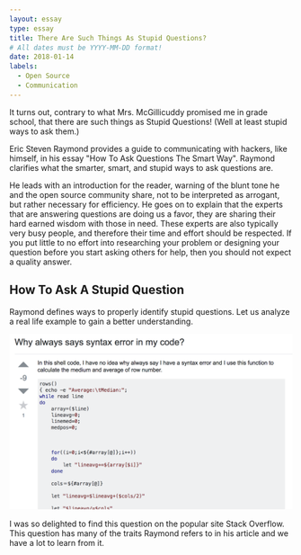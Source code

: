 ```yaml
---
layout: essay
type: essay
title: There Are Such Things As Stupid Questions?
# All dates must be YYYY-MM-DD format!
date: 2018-01-14
labels:
  - Open Source 
  - Communication
---
```


It turns out, contrary to what Mrs. McGillicuddy promised me in grade school, that there are such things as Stupid Questions! (Well at least stupid ways to ask them.) 

Eric Steven Raymond provides a guide to communicating with hackers, like himself, in his essay "How To Ask Questions The Smart Way". Raymond clarifies what the smarter, smart, and stupid ways to ask questions are. 

He leads with an introduction for the reader, warning of the blunt tone he and the open source community share, not to be interpreted as arrogant, but rather necessary for efficiency. He goes on to explain that the experts that are answering questions are doing us a favor, they are sharing their hard earned wisdom with those in need. These experts are also typically very busy people, and therefore their time and effort should be respected. If you put little to no effort into researching your problem or designing your question before you start asking others for help, then you should not expect a quality answer. 

## How To Ask A Stupid Question ##

Raymond defines ways to properly identify stupid questions. Let us analyze a real life example to gain a better understanding. 

<img class="ui large right floated rounded image" src="../images/stupidQuestion.png">

I was so delighted to find this question on the popular site Stack Overflow. This question has many of the traits Raymond refers to in his article and we have a lot to learn from it.


